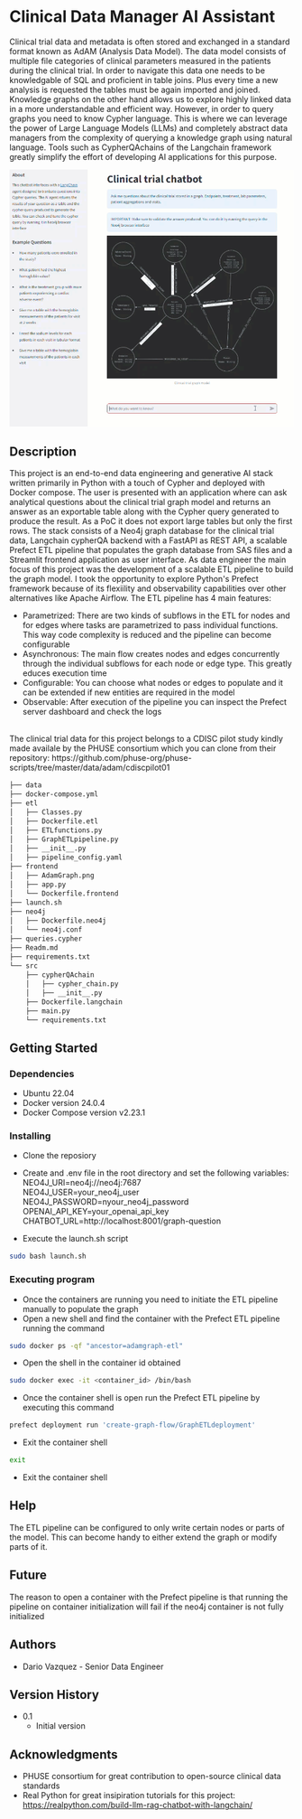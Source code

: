 # Clinical Data Manager AI Assistant

Clinical trial data and metadata is often stored and exchanged in a standard format known as AdAM (Analysis Data Model). The data model consists of multiple file categories of clinical parameters measured in the patients during the clinical trial.
In order to navigate this data one needs to be knowledgable of SQL and proficient in table joins. Plus every time a new analysis is requested the tables must be again imported and joined.
Knowledge graphs on the other hand allows us to explore highly linked data in a more understandable and efficient way. However, in order to query graphs you need to know Cypher language.
This is where we can leverage the power of Large Language Models (LLMs) and completely abstract data managers from the complexity of querying a knowledge graph using natural language. Tools such as CypherQAchains of the Langchain framework greatly simplify the effort of developing AI applications for this purpose.

![](CypherQAchainPoC.gif)

## Description

This project is an end-to-end data engineering and generative AI stack written primarily in Python with a touch of Cypher and deployed with Docker compose. The user is presented with an application where can ask analytical questions about the clinical trial graph model and returns an answer as an exportable table along with the Cypher query generated to produce the result. As a PoC it does not export large tables but only the first rows.
The stack consists of a Neo4j graph database for the clinical trial data, Langchain cypherQA backend with a FastAPI as REST API, a scalable Prefect ETL pipeline that populates the graph database from SAS files and a Streamlit frontend application as user interface.
As data engineer the main focus of this project was the development of a scalable ETL pipeline to build the graph model. I took the opportunity to explore Python's Prefect framework because of its flexiility and observability capabilities over other alternatives like Apache Airflow. The ETL pipeline has 4 main features: 
* Parametrized: There are two kinds of subflows in the ETL for nodes and for edges where tasks are parametrized to pass individual functions. This way code complexity is reduced and the pipeline can become configurable
* Asynchronous: The main flow creates nodes and edges concurrently through the individual subflows for each node or edge type. This greatly educes execution time 
* Configurable: You can choose what nodes or edges to populate and it can be extended if new entities are required in the model 
* Observable: After execution of the pipeline you can inspect the Prefect server dashboard and check the logs
<br>
The clinical trial data for this project belongs to a CDISC pilot study kindly made availale by the PHUSE consortium which you can clone from their repository:
https://github.com/phuse-org/phuse-scripts/tree/master/data/adam/cdiscpilot01

```
├── data
├── docker-compose.yml
├── etl
│   ├── Classes.py
│   ├── Dockerfile.etl
│   ├── ETLfunctions.py
│   ├── GraphETLpipeline.py
│   ├── __init__.py
│   ├── pipeline_config.yaml
├── frontend
│   ├── AdamGraph.png
│   ├── app.py
│   └── Dockerfile.frontend
├── launch.sh
├── neo4j
│   ├── Dockerfile.neo4j
│   └── neo4j.conf
├── queries.cypher
├── Readm.md
├── requirements.txt
└── src
    ├── cypherQAchain
    │   ├── cypher_chain.py
    │   ├── __init__.py
    ├── Dockerfile.langchain
    ├── main.py
    └── requirements.txt
```

## Getting Started

### Dependencies

* Ubuntu 22.04
* Docker version 24.0.4
* Docker Compose version v2.23.1

### Installing

* Clone the reposiory
* Create and .env file in the root directory and set the following variables: \
    NEO4J_URI=neo4j://neo4j:7687 \
    NEO4J_USER=your_neo4j_user \
    NEO4J_PASSWORD=nyour_neo4j_password \
    OPENAI_API_KEY=your_openai_api_key \
    CHATBOT_URL=http://localhost:8001/graph-question 

* Execute the launch.sh script
``` bash
sudo bash launch.sh
```

### Executing program

* Once the containers are running you need to initiate the ETL pipeline manually to populate the graph
* Open a new shell and find the container with the Prefect ETL pipeline running the command
``` bash
sudo docker ps -qf "ancestor=adamgraph-etl"
```
* Open the shell in the container id obtained
``` bash
sudo docker exec -it <container_id> /bin/bash
```
* Once the container shell is open run the Prefect ETL pipeline by executing this command
``` bash 
prefect deployment run 'create-graph-flow/GraphETLdeployment'
```
* Exit the container shell
``` bash
exit
```
* Exit the container shell

## Help

The ETL pipeline can be configured to only write certain nodes or parts of the model. This can become handy to either extend the graph or modify parts of it.

## Future

The reason to open a container with the Prefect pipeline is that running the pipeline on container initialization will fail if the neo4j container is not fully initialized

## Authors

* Dario Vazquez - Senior Data Engineer

## Version History

* 0.1
    * Initial version

## Acknowledgments

* PHUSE consortium for great contribution to open-source clinical data standards
* Real Python for great insipiration tutorials for this project: https://realpython.com/build-llm-rag-chatbot-with-langchain/
